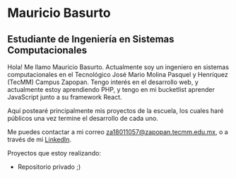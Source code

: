 # Mauricio Basurto
## Estudiante de Ingeniería en Sistemas Computacionales

Hola! Me llamo Mauricio Basurto. Actualmente soy un ingeniero en sistemas computacionales en el Tecnológico José Mario Molina Pasquel y Henríquez (TecMM) Campus Zapopan.
Tengo interés en el desarrollo web, y actualmente estoy aprendiendo PHP, y tengo en mi bucketlist aprender JavaScript junto a su framework React.

Aquí postearé principalmente mis proyectos de la escuela, los cuales haré públicos una vez termine el desarrollo de cada uno.

Me puedes contactar a mi correo za18011057@zapopan.tecmm.edu.mx, o a través de mi [LinkedIn](https://mx.linkedin.com/in/mauricio-basurto-jacobo-0567351b8).


Proyectos que estoy realizando:
- Repositorio privado ;)
